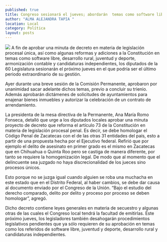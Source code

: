 ```yaml
---
published: true
title: Congreso sesionará el jueves; abordarán  temas como software libre y desarrollo rural
author: "ALMA ALEJANDRA TAPIA "
location: Local
category: Política
layout: posts
---
```


![](http://i.imgur.com/6EGxTw6m.jpg)
A fin de aprobar una minuta de decreto en materia de legislación procesal única, así como algunas reformas y adiciones a la Constitución en temas como software libre, desarrollo rural, juventud y deporte, armonización contable y candidaturas independientes, los diputados de la 60 Legislatura sesionarán el próximo jueves en el que podría ser el último periodo extraordinario de su gestión.

Ayer durante una breve sesión de la Comisión Permanente, aprobaron por unanimidad sacar adelante dichos temas, previo a concluir su trienio. Además aprobarán dictámenes de solicitudes de ayuntamientos para enajenar bienes inmuebles y autorizar la celebración de un contrato de arrendamiento. 

La presidenta de la mesa directiva de la Permanente, Ana María Romo Fonseca, detalló que urge a los diputados locales aprobar una minuta proyecto de decreto que reforma el artículo 73 de la Constitución en materia de legislación procesal penal. Es decir, se debe homologar el Código Penal de Zacatecas con el de las otras 31 entidades del país, esto a partir de una propuesta hecha por el Ejecutivo federal.
Refirió que por ejemplo el delito de asesinato en primer grado es el mismo en Zacatecas que en Chihuahua o Quinta Roo pero se castiga de manera diferente, por tanto se requiere la homogenización legal. De modo que al momento que el delincuente sea juzgado no haya discrecionalidad de los jueces sino procesos únicos.

Esto porque no se juzga igual cuando alguien se roba una muchacha en este estado que en el Distrito Federal, al haber cambios, se debe dar causa al documento enviado por el Congreso de la Unión. “Bajo el estudio del derecho comparado, delito por delito y proceso por proceso se deben homologar”, agregó. 

Dicho decreto contiene leyes generales en materia de secuestro y algunas otras de las cuales el Congreso local tendrá la facultad de emitirlas. 
Este próximo jueves, los legisladores también desahogarán procedimientos legislativos pendientes que ya sólo requieren de su aprobación en temas como los referidos de software libre, juventud y deporte, desarrollo rural y candidaturas independientes.
